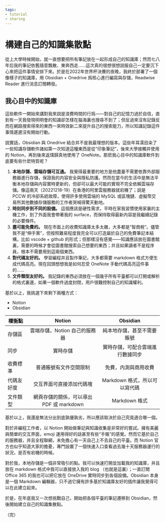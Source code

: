 ```yaml
---
tags:
- tutorial
- sharing
---
```

# 構建自己的知識集散點

從上大學時候開始，就一直想要把所有筆記放在一起形成自己的知識庫；然而七八年后我的筆記依舊隨意飄散、東奔西走……這次真的很想很想説服自己一定要沉下心來把這件事情安排下來。於是在2022年世界杯決賽的夜晚，我終於部署了一個像樣子的知識庫，用 Obsidian + Onedrive 爲核心進行編寫與存儲，Readwise Reader 進行消息訂閲轉發。

## 我心目中的知識庫


這些軟件一開始來講對我來説是浪費時間的行爲——對自己的記憶力過於自信，直到有一天我發現明明會的知識卻怎樣在腦海裏也搜尋不到了；但反過來沒有記錄反而在網路搜索得來的東西一來時效新二來提升自己的搜索能力，所以知識記錄這件事情遲遲沒有開始行動。


説實話，Obsidian 與 Onedrive 結合并不是我最理想的版本。這些年耳濡目染了一些知識存儲軟件諸如第一次知道這種東西是從“印象筆記”，後來大學接觸并使用的 Notion，再到後來返璞歸真地使用了 OneNote。那麽我心目中的知識庫軟件到底要有些什麽特質呢？


1. **本地存儲、雲端存儲可互通。** 我覺得最重要的地方是他盡量不需要依靠外部服務器進行存儲，保證我的内容安全與隱私防護。然而在當今的生活中是無法平衡本地存儲與内容實時更新的，但卻可以最大可能的實現不完全依賴雲端存儲。像這兩天（20221218-19）在香港的阿里雲服務器就宕機了；説是 PCCW 的冷卻系統故障，使得許多使用雲端的 MySQL 或區塊鏈、虛擬幣交易所其他數據存儲服務的工作者哭喊得驚天動地。
2. **時刻同步到不同的設備。** 這個應該是硬性需求，平時在家我習慣使用家裏的主機工作，到了外面我會帶著我的 surface，而保持取得最新内容是我繼續記錄的必要條件。
3. **盡可能免費的。** 現在市面上的收費知識庫太多太雜，大多都是“智商稅”。儘管我不是“伸手黨”，但按照難易程度我完全可以打造屬於自己的免費筆記本結構，比如 vscode + github 的形式；但那樣沒有感覺——知識應該放在圖書館裏，需要的時候才會從圖書館搜索自己想要的東西；并且如果讀者不是程序員，根本不需要用到這兩個東西。
4. **對代碼友好的。** 學習編程并且製作筆記，大多都需要 markdown 格式方便生成代碼高亮。現在回頭想想我是如何忍受 OneNote 手動代碼高亮這件事的……
5. **文件類型友好的。** 我記錄的東西必須放在一個幾乎所有平臺都可以打開或解析的格式裏邊，如果一個軟件過度封閉，用戶很難控制自己的知識權利。


基於以上，我挑選下來剩下兩種方式：
- Notion 
- Obsidian

權衡點|Notion|Obsidian
---|:---:|:---:
存儲區|雲端存儲，Notion 自己的服務器|純本地存儲，甚至不需要賬號
同步|實時存儲|實時存儲，可配合雲端進行數據同步
收費標準|普通賬號有文件空間限制|免費，内測與商用收費
代碼友好度|交互界面可直接添加代碼塊|Markdown 格式，所以可以寫代碼
文件類型|網頁存儲的關係，可以導出 PDF 或 markdown|Markdown 格式

基於以上，我還是無法分出到底孰優孰劣，所以應該取決於自己究竟適合哪一個。


對於非編程工作者，以 Notion 開始做筆記與知識收集是非常好的嘗試。擁有美麗與簡單的交互界面，emoji 運用得好的話甚至有些“手賬”的感覺。然而它基於自己的服務器，并且全程聯網，未免擔心有一天自己上不去自己的平臺。而 Notion 官方也似乎知道大家的擔憂，專門設置了一個快速入口查看過去幾十天服務器運行的狀況，是否有宕機的時候。


對於我，本地存儲是一個非常吸引的點。我可以快速打開並加載我的知識庫，并且放在 markdown 格式中我可以直接放入我的 blog （也就是這裏）；一直訂閲 Office 365 的我也可以把它放在 OneDrive 實時同步到各個設備。Obsidian 本身是一個 Markdown 編輯器，只不過它擁有許多基於知識庫友好的插件讓我覺得可以在此建立起來。


於是，在年底我又一次想挑戰自己，開始把各個平臺的筆記遷移到 Obsidian，然後開始建立自己的知識集散點。


（完）

